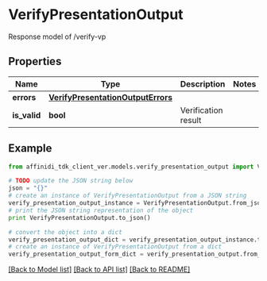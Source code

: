 # VerifyPresentationOutput

Response model of /verify-vp

## Properties

| Name         | Type                                                                    | Description         | Notes |
| ------------ | ----------------------------------------------------------------------- | ------------------- | ----- |
| **errors**   | [**VerifyPresentationOutputErrors**](VerifyPresentationOutputErrors.md) |                     |
| **is_valid** | **bool**                                                                | Verification result |

## Example

```python
from affinidi_tdk_client_ver.models.verify_presentation_output import VerifyPresentationOutput

# TODO update the JSON string below
json = "{}"
# create an instance of VerifyPresentationOutput from a JSON string
verify_presentation_output_instance = VerifyPresentationOutput.from_json(json)
# print the JSON string representation of the object
print VerifyPresentationOutput.to_json()

# convert the object into a dict
verify_presentation_output_dict = verify_presentation_output_instance.to_dict()
# create an instance of VerifyPresentationOutput from a dict
verify_presentation_output_form_dict = verify_presentation_output.from_dict(verify_presentation_output_dict)
```

[[Back to Model list]](../README.md#documentation-for-models) [[Back to API list]](../README.md#documentation-for-api-endpoints) [[Back to README]](../README.md)
